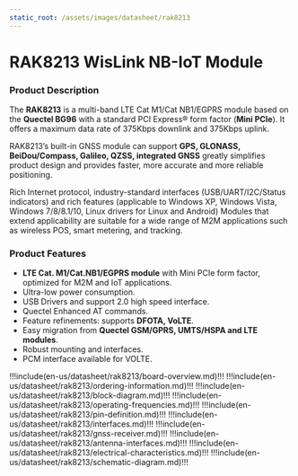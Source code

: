 ```yaml
---
static_root: /assets/images/datasheet/rak8213
---
```


# RAK8213 WisLink NB-IoT Module

<rk-img
  :src="`${$frontmatter.static_root}/wgohpslr9gz7vggih3uh.png`"
  width="30%"
  caption="RAK8213 WisLink NB-IoT Module"
/>

### Product Description

The **RAK8213** is a multi-band LTE Cat M1/Cat NB1/EGPRS module based on the **Quectel BG96** with a standard PCI Express® form factor (**Mini PCIe**). It offers a maximum data rate of 375Kbps downlink and 375Kbps uplink.

RAK8213’s built-in GNSS module can support **GPS, GLONASS, BeiDou/Compass, Galileo, QZSS, integrated GNSS** greatly simplifies product design and provides faster, more accurate and more reliable positioning.

Rich Internet protocol, industry-standard interfaces (USB/UART/I2C/Status indicators) and rich features (applicable to Windows XP, Windows Vista, Windows 7/8/8.1/10, Linux drivers for Linux and Android) Modules that extend applicability are suitable for a wide range of M2M applications such as wireless POS, smart metering, and tracking.

### Product Features

- **LTE Cat. M1/Cat.NB1/EGPRS module** with Mini PCIe form factor, optimized for M2M and IoT applications.
- Ultra-low power consumption.
- USB Drivers and support 2.0 high speed interface.
- Quectel Enhanced AT commands.
- Feature refinements: supports **DFOTA, VoLTE**.
- Easy migration from **Quectel GSM/GPRS, UMTS/HSPA and LTE modules**.
- Robust mounting and interfaces.
- PCM interface available for VOLTE.

!!!include(en-us/datasheet/rak8213/board-overview.md)!!!
!!!include(en-us/datasheet/rak8213/ordering-information.md)!!!
!!!include(en-us/datasheet/rak8213/block-diagram.md)!!!
!!!include(en-us/datasheet/rak8213/operating-frequencies.md)!!!
!!!include(en-us/datasheet/rak8213/pin-definition.md)!!!
!!!include(en-us/datasheet/rak8213/interfaces.md)!!!
!!!include(en-us/datasheet/rak8213/gnss-receiver.md)!!!
!!!include(en-us/datasheet/rak8213/antenna-interfaces.md)!!!
!!!include(en-us/datasheet/rak8213/electrical-characteristics.md)!!!
!!!include(en-us/datasheet/rak8213/schematic-diagram.md)!!!
